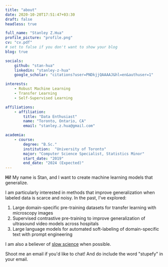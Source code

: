 ```yaml
---
title: "about"
date: 2020-10-20T17:51:47+03:30
draft: false
headless: true

full_name: "Stanley Z.Hua"
profile_picture: "profile.png"
cv: "cv.pdf"
# set to false if you don't want to show your blog
blog: true

socials:
    github: "stan-hua"
    linkedin: "stanley-z-hua"
    google_scholar: "citations?user=PNDkjjQAAAAJ&hl=en&authuser=1"

interests:
    - Robust Machine Learning
    - Transfer Learning
    - Self-Supervised Learning

affiliations:
    - affiliation:
        title: "Data Enthusiast"
        name: "Toronto, Ontario, CA"
        email: "stanley.z.hua@gmail.com"

academia:
    - course:
        degree: "B.Sc."
        institution:  "University of Toronto"
        major: "Computer Science Specialist, Statistics Minor"
        start_date: "2019"
        end_date: "2024 (Expected)"
---
```


**Hi!** My name is Stan, and I want to create machine learning models that generalize. 

I am particularly interested in methods that improve generalization when labeled data is scarce and noisy. In the past, I've explored:
1. Large domain-specific pre-training datasets for transfer learning with microscopy images
2. Supervised contrastive pre-training to improve generalization of ultrasound video models across hospitals
3. Large language models for automated soft-labeling of domain-specific text with prompt engineering

I am also a believer of [slow science](https://en.wikipedia.org/wiki/Slow_science) when possible.

Shoot me an email if you'd like to chat! And do include the word "stupefy" in your email.


